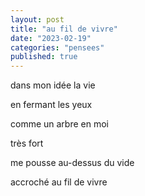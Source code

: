 ```yaml
---
layout: post
title: "au fil de vivre"
date: "2023-02-19"
categories: "pensees"
published: true
---
```


dans mon idée la vie  

en fermant les yeux  

comme un arbre en moi  

très fort  

me pousse au-dessus du vide  

accroché au fil de vivre  

